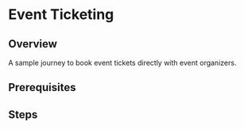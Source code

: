 # Event Ticketing

## Overview

A sample journey to book event tickets directly with event organizers.

## Prerequisites

## Steps

